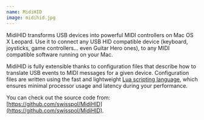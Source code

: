 ```yaml
---
name: MidiHID
image: midihid.jpg
---
```


MidiHID transforms USB devices into powerful MIDI controllers on Mac OS X Leopard. Use it to connect any USB HID compatible device (keyboard, joysticks, game controllers... even Guitar Hero ones), to any MIDI compatible software running on your Mac.

MidiHID is fully extensible thanks to configuration files that describe how to translate USB events to MIDI messages for a given device. Configuration files are written using the fast and lightweight [Lua scripting language](http://www.lua.org/), which ensures minimal processor usage and latency during your performance.

You can check out the source code from: [https://github.com/swisspol/MidiHID](https://github.com/swisspol/MidiHID).
